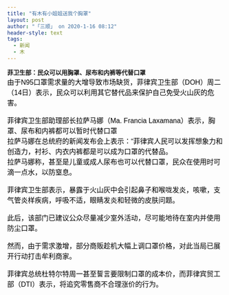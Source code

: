 ```yaml
---
title: "有木有小姐姐送我个胸罩"
layout: post
author: "「三顺」 on 2020-1-16 08:12"
header-style: text
tags:
  - 新闻
  - 木
---
```


<head></head>
<body>
 <strong>菲卫生部：民众可以用胸罩、尿布和内裤等代替口罩</strong> 
 <div align="left"> 
  <font color="#000"><font face="微软雅黑, Tahoma, Helvetica, Arial, 宋体, sans-serif"><font style="font-size:16px">由于N95口罩需求量的大增导致市场缺货，菲律宾卫生部（DOH）周二（14日）表示，民众可以利用其它替代品来保护自己免受火山灰的危害。</font></font></font> 
 </div>
 <br> 
 <div align="left"> 
  <font color="#000"><font face="微软雅黑, Tahoma, Helvetica, Arial, 宋体, sans-serif"><font style="font-size:16px">菲律宾卫生部助理部长拉萨马娜（Ma. Francia Laxamana）表示，胸罩、尿布和内裤都可以暂时代替口罩</font></font></font> 
 </div> 
 <div align="left"> 
  <font color="#000"><font face="微软雅黑, Tahoma, Helvetica, Arial, 宋体, sans-serif"><font style="font-size:16px">拉萨马娜在总统府的新闻发布会上表示：“菲律宾人民可以发挥想象力和创造力，衬衫、内衣内裤都是可以成为口罩的代替品。</font></font></font> 
 </div> 
 <div align="left"> 
  <font color="#000"><font face="微软雅黑, Tahoma, Helvetica, Arial, 宋体, sans-serif"><font style="font-size:16px">拉萨马娜称，甚至是儿童或成人尿布也可以代替口罩，民众在使用时可滴一点水，以防窒息。</font></font></font> 
 </div>
 <br> 
 <div align="left"> 
  <font color="#000"><font face="微软雅黑, Tahoma, Helvetica, Arial, 宋体, sans-serif"><font style="font-size:16px">菲律宾卫生部表示，暴露于火山灰中会引起鼻子和喉咙发炎，咳嗽，支气管炎样疾病，呼吸不适，眼睛发炎和轻微的皮肤问题。</font></font></font> 
 </div>
 <br> 
 <div align="left"> 
  <font color="#000"><font face="微软雅黑, Tahoma, Helvetica, Arial, 宋体, sans-serif"><font style="font-size:16px">此后，该部门已建议公众尽量减少室外活动，尽可能地待在室内并使用防尘口罩。</font></font></font> 
 </div>
 <br> 
 <div align="left"> 
  <font color="#000"><font face="微软雅黑, Tahoma, Helvetica, Arial, 宋体, sans-serif"><font style="font-size:16px">然而，由于需求激增，部分商贩趁机大幅上调口罩价格，对此当局已展开行动打击牟利商家。</font></font></font> 
 </div>
 <br> 
 <div align="left"> 
  <font color="#000"><font face="微软雅黑, Tahoma, Helvetica, Arial, 宋体, sans-serif"><font style="font-size:16px">菲律宾总统杜特尔特周一甚至誓言要限制口罩的成本价，而菲律宾贸工部（DTI）表示，将追究零售商不合理涨价的行为。</font></font></font> 
 </div>
 <br> 
 <br>
</body>


